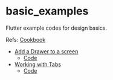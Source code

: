 # basic_examples
Flutter example codes for design basics.

Refs: [Cookbook](https://flutter.io/cookbook/)

- [Add a Drawer to a screen](https://flutter.io/cookbook/design/drawer/)
  - [Code](./lib/drawer)
- [Working with Tabs](https://flutter.io/cookbook/design/tabs/)
  - [Code](./lib/tabs)